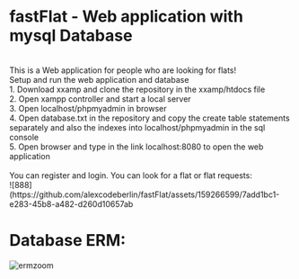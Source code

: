 # fastFlat - Web application with mysql Database 
<br>
This is a Web application for people who are looking for flats!
<br>
Setup and run the web application and database<br>
1. Download xxamp and clone the repository in the xxamp/htdocs file<br>
2. Open xampp controller and start a local server<br>
3. Open localhost/phpmyadmin in browser<br>
4. Open database.txt in the repository and copy the create table statements separately and also the indexes into localhost/phpmyadmin in the sql console<br>
5. Open browser and type in the link localhost:8080 to open the web application<br><br>
You can register and login. 
You can look for a flat or flat requests:<br>
![888](https://github.com/alexcodeberlin/fastFlat/assets/159266599/7add1bc1-e283-45b8-a482-d260d10657ab





   

#    Database ERM:
   ![ermzoom](https://github.com/alexcodeberlin/fastFlat/assets/159266599/295b4ee5-7778-4357-8163-ff69d2e16735)



